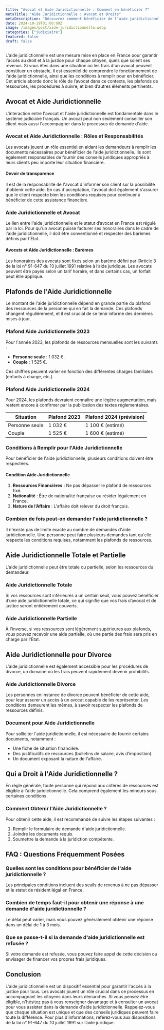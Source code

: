 ```yaml
---
title: "Avocat et Aide Juridictionnelle : Comment en bénéficier ?"
metaTitle: "Aide Juridictionnelle : Avocat et Droits"
metaDescription: "Découvrez comment bénéficier de l'aide juridictionnelle et les rôles des avocats en France."
date: 2024-10-19T01:00:00Z
image: /images/post/aide-juridictionnelle.webp
categories: ["judiciaire"]
featured: false
draft: false
---
```


L'aide juridictionnelle est une mesure mise en place en France pour garantir l'accès au droit et à la justice pour chaque citoyen, quels que soient ses revenus. Si vous êtes dans une situation où les frais d'un avocat peuvent constituer un obstacle, il est essentiel de comprendre le fonctionnement de l'aide juridictionnelle, ainsi que les conditions à remplir pour en bénéficier. Cet article aborde donc le rôle de l’avocat dans ce contexte, les plafonds de ressources, les procédures à suivre, et bien d’autres éléments pertinents.

## Avocat et Aide Juridictionnelle

L'interaction entre l'avocat et l'aide juridictionnelle est fondamentale dans le système judiciaire français. Un avocat peut non seulement conseiller son client mais aussi l'accompagner dans le processus de demande d'aide. 

### Avocat et Aide Juridictionnelle : Rôles et Responsabilités

Les avocats jouent un rôle essentiel en aidant les demandeurs à remplir les documents nécessaires pour bénéficier de l'aide juridictionnelle. Ils sont également responsables de fournir des conseils juridiques appropriés à leurs clients peu importe leur situation financière. 

#### Devoir de transparence

Il est de la responsabilité de l'avocat d'informer son client sur la possibilité d'obtenir cette aide. En cas d'acceptation, l'avocat doit également s'assurer que le client respecte bien les conditions requises pour continuer à bénéficier de cette assistance financière.

### Aide Juridictionnelle et Avocat

Le lien entre l'aide juridictionnelle et le statut d’avocat en France est régulé par la loi. Pour qu'un avocat puisse facturer ses honoraires dans le cadre de l'aide juridictionnelle, il doit être conventionné et respecter des barèmes définis par l'État. 

#### Avocats et Aide Juridictionnelle : Barèmes

Les honoraires des avocats sont fixés selon un barème défini par l’Article 3 de la loi n° 91-647 du 10 juillet 1991 relative à l’aide juridique. Les avocats peuvent être payés selon un tarif horaire, et dans certains cas, un forfait peut être appliqué. 

## Plafonds de l'Aide Juridictionnelle

Le montant de l'aide juridictionnelle dépend en grande partie du plafond des ressources de la personne qui en fait la demande. Ces plafonds changent régulièrement, et il est crucial de se tenir informé des dernières mises à jour.

### Plafond Aide Juridictionnelle 2023

Pour l'année 2023, les plafonds de ressources mensuelles sont les suivants :
- **Personne seule** : 1 032 €.
- **Couple** : 1 525 €.

Ces chiffres peuvent varier en fonction des différentes charges familiales (enfants à charge, etc.).

### Plafond Aide Juridictionnelle 2024

Pour 2024, les plafonds devraient connaître une légère augmentation, mais restent encore à confirmer par la publication des textes réglementaires.

| Situation       | Plafond 2023 | Plafond 2024 (prévision) |
|----------------|--------------|--------------------------|
| Personne seule  | 1 032 €      | 1 100 € (estimé)        |
| Couple          | 1 525 €      | 1 600 € (estimé)        |

### Conditions à Remplir pour l'Aide Juridictionnelle

Pour bénéficier de l'aide juridictionnelle, plusieurs conditions doivent être respectées.

#### Condition Aide Juridictionnelle

1. **Ressources Financières** : Ne pas dépasser le plafond de ressources fixé.
2. **Nationalité** : Être de nationalité française ou résider légalement en France.
3. **Nature de l’Affaire** : L'affaire doit relever du droit français.

### Combien de fois peut-on demander l'aide juridictionnelle ?

Il n'existe pas de limite exacte au nombre de demandes d'aide juridictionnelle. Une personne peut faire plusieurs demandes tant qu'elle respecte les conditions requises, notamment les plafonds de ressources.

## Aide Juridictionnelle Totale et Partielle

L'aide juridictionnelle peut être totale ou partielle, selon les ressources du demandeur.

### Aide Juridictionnelle Totale

Si vos ressources sont inférieures à un certain seuil, vous pouvez bénéficier d’une aide juridictionnelle totale, ce qui signifie que vos frais d’avocat et de justice seront entièrement couverts.

### Aide Juridictionnelle Partielle

À l'inverse, si vos ressources sont légèrement supérieures aux plafonds, vous pouvez recevoir une aide partielle, où une partie des frais sera pris en charge par l'État.

## Aide Juridictionnelle pour Divorce

L'aide juridictionnelle est également accessible pour les procédures de divorce, un domaine où les frais peuvent rapidement devenir prohibitifs.

### Aide Juridictionnelle Divorce

Les personnes en instance de divorce peuvent bénéficier de cette aide, pour leur assurer un accès à un avocat capable de les représenter. Les conditions demeurent les mêmes, à savoir respecter les plafonds de ressources définis.

### Document pour Aide Juridictionnelle

Pour solliciter l'aide juridictionnelle, il est nécessaire de fournir certains documents, notamment :
- Une fiche de situation financière.
- Des justificatifs de ressources (bulletins de salaire, avis d'imposition).
- Un document exposant la nature de l'affaire.

## Qui a Droit à l'Aide Juridictionnelle ?

En règle générale, toute personne qui répond aux critères de ressources est éligible à l'aide juridictionnelle. Cela comprend également les mineurs sous certaines conditions.

### Comment Obtenir l'Aide Juridictionnelle ?

Pour obtenir cette aide, il est recommandé de suivre les étapes suivantes :
1. Remplir le formulaire de demande d'aide juridictionnelle.
2. Joindre les documents requis.
3. Soumettre la demande à la juridiction compétente.

## FAQ : Questions Fréquemment Posées

### Quelles sont les conditions pour bénéficier de l'aide juridictionnelle ?

Les principales conditions incluent des seuils de revenus à ne pas dépasser et le statut de résident légal en France.

### Combien de temps faut-il pour obtenir une réponse à une demande d'aide juridictionnelle ?

Le délai peut varier, mais vous pouvez généralement obtenir une réponse dans un délai de 1 à 3 mois.

### Que se passe-t-il si la demande d'aide juridictionnelle est refusée ?

Si votre demande est refusée, vous pouvez faire appel de cette décision ou envisager de financer vos propres frais juridiques.

## Conclusion

L'aide juridictionnelle est un dispositif essentiel pour garantir l'accès à la justice pour tous. Les avocats jouent un rôle crucial dans ce processus en accompagnant les citoyens dans leurs démarches. Si vous pensez être éligible, n'hésitez pas à vous renseigner davantage et à consulter un avocat pour vous assister dans la demande d'aide juridictionnelle. Rappelez-vous que chaque situation est unique et que des conseils juridiques peuvent faire toute la différence. Pour plus d'informations, référez-vous aux dispositions de la loi n° 91-647 du 10 juillet 1991 sur l’aide juridique.